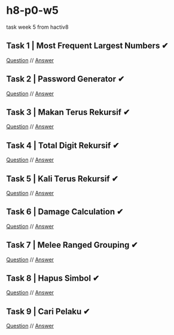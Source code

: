 # h8-p0-w5
task week 5 from hactiv8

## Task 1 | Most Frequent Largest Numbers ✔
[Question](https://github.com/hacktiv8/phase-0-activities/blob/master/modules/challenge-most-frequent-largest-numbers.md)
//
[Answer](https://github.com/dzakki/h8-p0-w5/blob/master/excercise-1.js)

## Task 2 | Password Generator ✔
[Question](https://github.com/hacktiv8/phase-0-activities/blob/master/modules/challenge-password-generator.md)
//
[Answer](https://github.com/dzakki/h8-p0-w5/blob/master/excercise-2.js)

## Task 3 | Makan Terus Rekursif ✔
[Question](https://github.com/hacktiv8/phase-0-activities/blob/master/modules/challenge-makan-terus.md)
//
[Answer](https://github.com/dzakki/h8-p0-w5/blob/master/excercise-3.js)

## Task 4 | Total Digit Rekursif ✔
[Question](https://github.com/hacktiv8/phase-0-activities/blob/master/modules/challenge-total-digit.md)
//
[Answer](https://github.com/dzakki/h8-p0-w5/blob/master/excercise-4.js)

## Task 5 | Kali Terus Rekursif ✔
[Question](https://github.com/hacktiv8/phase-0-activities/blob/master/modules/challenge-kali-terus.md)
//
[Answer](https://github.com/dzakki/h8-p0-w5/blob/master/excercise-5.js)

## Task 6 | Damage Calculation ✔
[Question](https://github.com/hacktiv8/phase-0-activities/blob/master/modules/challenge-damage-calculation.md)
//
[Answer](https://github.com/dzakki/h8-p0-w5/blob/master/excercise-6.js)

## Task 7 | Melee Ranged Grouping ✔
[Question](https://github.com/hacktiv8/phase-0-activities/blob/master/modules/challenge-melee-ranged-grouping.md)
//
[Answer](https://github.com/dzakki/h8-p0-w5/blob/master/excercise-7.js)

## Task 8 | Hapus Simbol ✔
[Question](https://github.com/hacktiv8/phase-0-activities/blob/master/modules/challenge-hapus-simbol.md)
//
[Answer](https://github.com/dzakki/h8-p0-w5/blob/master/excercise-8.js)

## Task 9 | Cari Pelaku ✔
[Question](https://github.com/hacktiv8/phase-0-activities/blob/master/modules/challenge-cari-pelaku.md)
//
[Answer](https://github.com/dzakki/h8-p0-w5/blob/master/excercise-9.js)